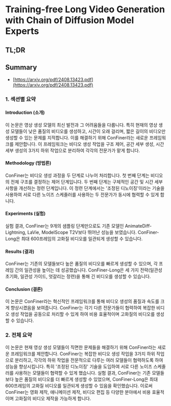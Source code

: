 # Training-free Long Video Generation with Chain of Diffusion Model Experts
## TL;DR
## Summary
- [https://arxiv.org/pdf/2408.13423.pdf](https://arxiv.org/pdf/2408.13423.pdf)

### 1. 섹션별 요약

#### Introduction (소개)
이 논문은 영상 생성 모델의 최신 발전과 그 어려움들을 다룹니다. 특히 현재의 영상 생성 모델들이 낮은 품질의 비디오를 생성하고, 시간이 오래 걸리며, 짧은 길이의 비디오만 생성할 수 있는 문제를 지적합니다. 이를 해결하기 위해 ConFiner라는 새로운 프레임워크를 제안합니다. 이 프레임워크는 비디오 생성 작업을 구조 제어, 공간 세부 생성, 시간 세부 생성의 3가지 하위 작업으로 분리하여 각각의 전문가가 맡게 합니다.

#### Methodology (방법론)
ConFiner는 비디오 생성 과정을 두 단계로 나누어 처리합니다. 첫 번째 단계는 비디오의 전체 구조를 결정하는 제어 단계입니다. 두 번째 단계는 구체적인 공간 및 시간 세부 사항을 개선하는 정련 단계입니다. 이 정련 단계에서는 '조정된 디노이징'이라는 기술을 사용하여 서로 다른 노이즈 스케줄러를 사용하는 두 전문가가 동시에 협력할 수 있게 합니다.

#### Experiments (실험)
실험 결과, ConFiner는 9개의 샘플링 단계만으로도 기존 모델인 AnimateDiff-Lightning, LaVie, ModelScope T2V보다 뛰어난 성능을 보였습니다. ConFiner-Long은 최대 600프레임의 고화질 비디오를 일관되게 생성할 수 있습니다.

#### Results (결과)
ConFiner는 기존의 모델들보다 높은 품질의 비디오를 빠르게 생성할 수 있으며, 각 프레임 간의 일관성을 높이는 데 성공했습니다. ConFiner-Long은 세 가지 전략(일관성 초기화, 일관성 가이드, 엇갈리는 정련)을 통해 긴 비디오를 생성할 수 있습니다. 

#### Conclusion (결론)
이 논문은 ConFiner라는 혁신적인 프레임워크를 통해 비디오 생성의 품질과 속도를 크게 향상시켰음을 보여줍니다. ConFiner는 각기 다른 전문가들이 협력하여 복잡한 비디오 생성 작업을 공동으로 처리할 수 있게 하여 비용 효율적이며 고화질의 비디오를 생성할 수 있습니다.

### 2. 전체 요약
이 논문은 현재 영상 생성 모델들이 직면한 문제들을 해결하기 위해 ConFiner라는 새로운 프레임워크를 제안합니다. ConFiner는 복잡한 비디오 생성 작업을 3가지 하위 작업으로 분리하고, 각각의 하위 작업을 전문적으로 다루는 여러 모델들이 협력하도록 하여 성능을 향상시킵니다. 특히 '조정된 디노이징' 기술을 도입하여 서로 다른 노이즈 스케줄러를 사용하는 모델들이 협력할 수 있게 했습니다. 실험 결과, ConFiner는 기존 모델들보다 높은 품질의 비디오를 더 빠르게 생성할 수 있었으며, ConFiner-Long은 최대 600프레임의 고화질 비디오를 일관되게 생성할 수 있음을 확인했습니다. 이로써 ConFiner는 영화 제작, 애니메이션 제작, 비디오 편집 등 다양한 분야에서 비용 효율적이며 고화질의 비디오 제작을 가능하게 합니다.